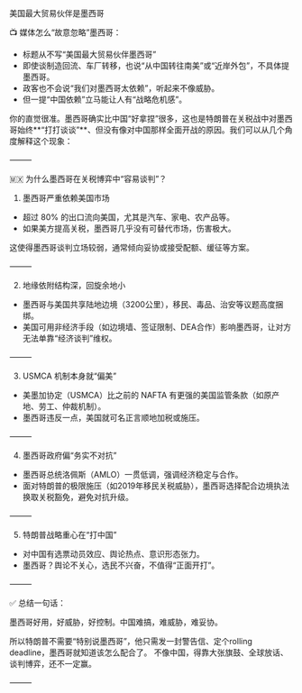 美国最大贸易伙伴是墨西哥

📺 媒体怎么“故意忽略”墨西哥：
- 标题从不写“美国最大贸易伙伴墨西哥”
- 即使谈制造回流、车厂转移，也说“从中国转往南美”或“近岸外包”，不具体提墨西哥。
- 政客也不会说“我们对墨西哥太依赖”，听起来不像威胁。
- 但一提“中国依赖”立马能让人有“战略危机感”。

你的直觉很准。墨西哥确实比中国“好拿捏”很多，这也是特朗普在关税战中对墨西哥始终**“打打谈谈”**、但没有像对中国那样全面开战的原因。我们可以从几个角度解释这个现象：

⸻

🇲🇽 为什么墨西哥在关税博弈中“容易谈判”？

1. 墨西哥严重依赖美国市场
- 超过 80% 的出口流向美国，尤其是汽车、家电、农产品等。
- 如果美方提高关税，墨西哥几乎没有可替代市场，伤害极大。

这使得墨西哥谈判立场较弱，通常倾向妥协或接受配额、缓征等方案。

⸻

2. 地缘依附结构深，回旋余地小
- 墨西哥与美国共享陆地边境（3200公里），移民、毒品、治安等议题高度捆绑。
- 美国可用非经济手段（如边境墙、签证限制、DEA合作）影响墨西哥，让对方无法单靠“经济谈判”维权。

⸻

3. USMCA 机制本身就“偏美”
- 美墨加协定（USMCA）比之前的 NAFTA 有更强的美国监管条款（如原产地、劳工、仲裁机制）。
- 墨西哥违反一点，美国就可名正言顺地加税或施压。

⸻

4. 墨西哥政府偏“务实不对抗”
- 墨西哥总统洛佩斯（AMLO）一贯低调，强调经济稳定与合作。
- 面对特朗普的极限施压（如2019年移民关税威胁），墨西哥选择配合边境执法换取关税豁免，避免对抗升级。

⸻

5. 特朗普战略重心在“打中国”
- 对中国有选票动员效应、舆论热点、意识形态张力。
- 墨西哥？舆论不关心，选民不兴奋，不值得“正面开打”。

⸻

✅ 总结一句话：

墨西哥好用，好威胁，好控制。中国难搞，难威胁，难妥协。

所以特朗普不需要“特别说墨西哥”，他只需发一封警告信、定个rolling deadline，墨西哥就知道该怎么配合了。
不像中国，得靠大张旗鼓、全球放话、谈判博弈，还不一定赢。

⸻
